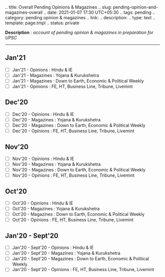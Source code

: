 .. title: Overall Pending Opinions & Magazines
.. slug: pending-opinion-and-magazines-overall
.. date: 2021-01-07 17:30 UTC+05:30
.. tags: pending
.. category: pending opinion & magazines
.. link: 
.. description: 
.. type: text
.. template: page.tmpl
.. status: private

**Description** : *account of pending opinion & magazines in preparation for UPSC*

***
<!-- TEASER_END -->

## Jan'21
- [ ] Jan'21 - Opinions : Hindu & IE
- [ ] Jan'21 - Magazines : Yojana & Kurukshetra
- [ ] Jan'21 - Magazines : Down to Earth, Economic & Political Weekly
- [ ] Jan'21 - Opinions : FE, HT, Business Line, Tribune, Livemint

## Dec'20
- [ ] Dec'20 - Opinions : Hindu & IE
- [ ] Dec'20 - Magazines : Yojana & Kurukshetra
- [ ] Dec'20 - Magazines : Down to Earth, Economic & Political Weekly
- [ ] Dec'20 - Opinions : FE, HT, Business Line, Tribune, Livemint

## Nov'20
- [ ] Nov'20 - Opinions : Hindu & IE
- [ ] Nov'20 - Magazines : Yojana & Kurukshetra
- [ ] Nov'20 - Magazines : Down to Earth, Economic & Political Weekly
- [ ] Nov'20 - Opinions : FE, HT, Business Line, Tribune, Livemint

## Oct'20
- [ ] Oct'20 - Opinions : Hindu & IE
- [ ] Oct'20 - Magazines : Yojana & Kurukshetra
- [ ] Oct'20 - Magazines : Down to Earth, Economic & Political Weekly
- [ ] Oct'20 - Opinions : FE, HT, Business Line, Tribune, Livemint

## Jan'20 - Sept'20
- [ ] Jan'20 - Sept'20 - Opinions : Hindu & IE
- [ ] Jan'20 - Sept'20 - Magazines : Yojana & Kurukshetra
- [ ] Jan'20 - Sept'20 - Magazines : Down to Earth, Economic & Political Weekly
- [ ] Jan'20 - Sept'20 - Opinions : FE, HT, Business Line, Tribune, Livemint
